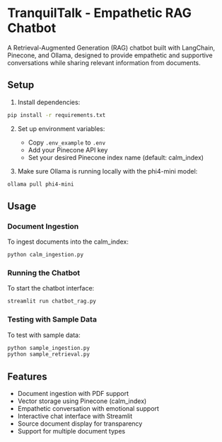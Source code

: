 # TranquilTalk - Empathetic RAG Chatbot

A Retrieval-Augmented Generation (RAG) chatbot built with LangChain, Pinecone, and Ollama, designed to provide empathetic and supportive conversations while sharing relevant information from documents.

## Setup

1. Install dependencies:
```bash
pip install -r requirements.txt
```

2. Set up environment variables:
   - Copy `.env_example` to `.env`
   - Add your Pinecone API key
   - Set your desired Pinecone index name (default: calm_index)

3. Make sure Ollama is running locally with the phi4-mini model:
```bash
ollama pull phi4-mini
```

## Usage

### Document Ingestion
To ingest documents into the calm_index:
```bash
python calm_ingestion.py
```

### Running the Chatbot
To start the chatbot interface:
```bash
streamlit run chatbot_rag.py
```

### Testing with Sample Data
To test with sample data:
```bash
python sample_ingestion.py
python sample_retrieval.py
```

## Features

- Document ingestion with PDF support
- Vector storage using Pinecone (calm_index)
- Empathetic conversation with emotional support
- Interactive chat interface with Streamlit
- Source document display for transparency
- Support for multiple document types 
